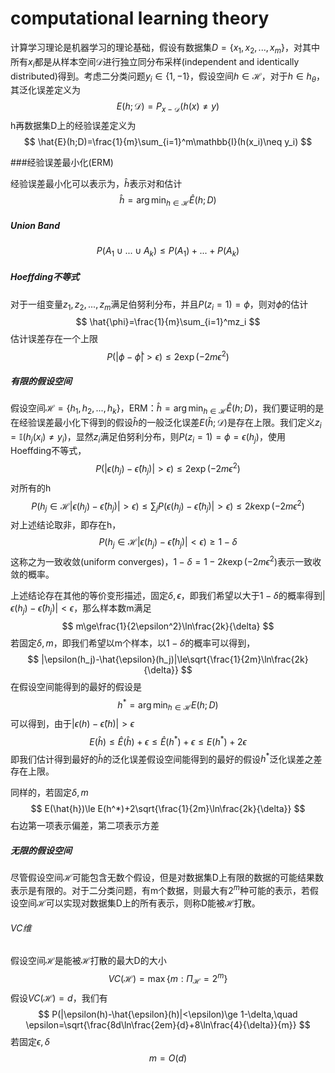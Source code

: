 # computational learning theory

计算学习理论是机器学习的理论基础，假设有数据集$D=\{x_1,x_2,...,x_m\}$，对其中所有$x_i$都是从样本空间$\mathscr{D}$进行独立同分布采样(independent and identically distributed)得到。考虑二分类问题$y_i\in \{1,-1\}$，假设空间$h\in \mathscr{H}$，对于$h\in h_{\theta}$，其泛化误差定义为
$$
E(h;\mathscr{D})=P_{x-\mathscr{D}}(h(x)\neq y)
$$
h再数据集D上的经验误差定义为
$$
\hat{E}(h;D)=\frac{1}{m}\sum_{i=1}^m\mathbb{I}(h(x_i)\neq y_i)
$$

###经验误差最小化(ERM)

经验误差最小化可以表示为，$\hat{h}$表示对和估计
$$
\hat{h} =\arg\min_{h\in\mathscr{H}}\hat{E}(h;D)
$$

##### Union Band

$$
P(A_1\cup...\cup A_k)\le P(A_1)+...+P(A_k)
$$

##### Hoeffding不等式

对于一组变量$z_1,z_2,...,z_m$满足伯努利分布，并且$P(z_i=1)=\phi$，则对$\phi$的估计
$$
\hat{\phi}=\frac{1}{m}\sum_{i=1}^mz_i
$$
估计误差存在一个上限
$$
P(|\phi-\hat{\phi}|>\epsilon)\le 2\exp(-2m\epsilon^2)
$$

##### 有限的假设空间

假设空间$\mathscr{H}=\{h_1,h_2,...,h_k\}$，ERM：$\hat{h} =\arg\min_{h\in\mathscr{H}}\hat{E}(h;D)$，我们要证明的是在经验误差最小化下得到的假设$\hat{h}$的一般泛化误差$E(\hat{h};\mathscr{D})$是存在上限。我们定义$z_i=\mathbb{I}(h_j(x_i)\neq y_i)$，显然$z_i$满足伯努利分布，则$P(z_i=1)=\phi=\epsilon(h_j)$，使用Hoeffding不等式，
$$
P(|\epsilon(h_j)-\hat{\epsilon}(h_j)|>\epsilon)\le 2\exp(-2m\epsilon^2)
$$
对所有的h
$$
P(h_j\in\mathscr{H}|\epsilon(h_j)-\hat{\epsilon}(h_j)|>\epsilon)\le \sum_{j}P(\epsilon(h_j)-\hat{\epsilon}(h_j)|>\epsilon)\le 2k\exp(-2m\epsilon^2)
$$
对上述结论取非，即存在h，
$$
P(h_j\in\mathscr{H}|\epsilon(h_j)-\hat{\epsilon}(h_j)|<\epsilon)\ge 1-\delta
$$
这称之为一致收敛(uniform converges)，$1-\delta = 1-2k\exp(-2m\epsilon^2)$表示一致收敛的概率。

上述结论存在其他的等价变形描述，固定$\delta,\epsilon$，即我们希望以大于$1-\delta$的概率得到$|\epsilon(h_j)-\hat{\epsilon}(h_j)|<\epsilon$，那么样本数m满足
$$
m\ge\frac{1}{2\epsilon^2}\ln\frac{2k}{\delta}
$$
若固定$\delta,m$，即我们希望以m个样本，以$1-\delta$的概率可以得到，
$$
|\epsilon(h_j)-\hat{\epsilon}(h_j)|\le\sqrt{\frac{1}{2m}\ln\frac{2k}{\delta}}
$$
在假设空间能得到的最好的假设是
$$
h^* =\arg\min_{h\in\mathscr{H}}E(h;D)
$$
可以得到，由于$|\epsilon(h)-\hat{\epsilon}(h)|>\epsilon$
$$
E(\hat{h})\le\hat{E}(\hat{h})+\epsilon\le \hat{E}(h^*)+\epsilon\le E(h^*)+2\epsilon
$$
即我们估计得到最好的$\hat{h}$的泛化误差假设空间能得到的最好的假设$h^*$泛化误差之差存在上限。

同样的，若固定$\delta,m$
$$
E(\hat{h})\le E(h^*)+2\sqrt{\frac{1}{2m}\ln\frac{2k}{\delta}}
$$
右边第一项表示偏差，第二项表示方差

##### 无限的假设空间

尽管假设空间$\mathscr{H}$可能包含无数个假设，但是对数据集D上有限的数据的可能结果数表示是有限的。对于二分类问题，有m个数据，则最大有$2^m$种可能的表示，若假设空间$\mathscr{H}$可以实现对数据集D上的所有表示，则称D能被$\mathscr{H}$打散。

###### VC维

假设空间$\mathscr{H}$是能被$\mathscr{H}$打散的最大D的大小
$$
VC(\mathscr{H})=\max\{m:\Pi_{\mathscr{H}}=2^m\}
$$
假设$VC(\mathscr{H})=d$，我们有
$$
P(|\epsilon(h)-\hat{\epsilon}(h)|<\epsilon)\ge 1-\delta,\quad \epsilon=\sqrt{\frac{8d\ln\frac{2em}{d}+8\ln\frac{4}{\delta}}{m}}
$$
若固定$\epsilon,\delta$
$$
m=O(d)
$$
